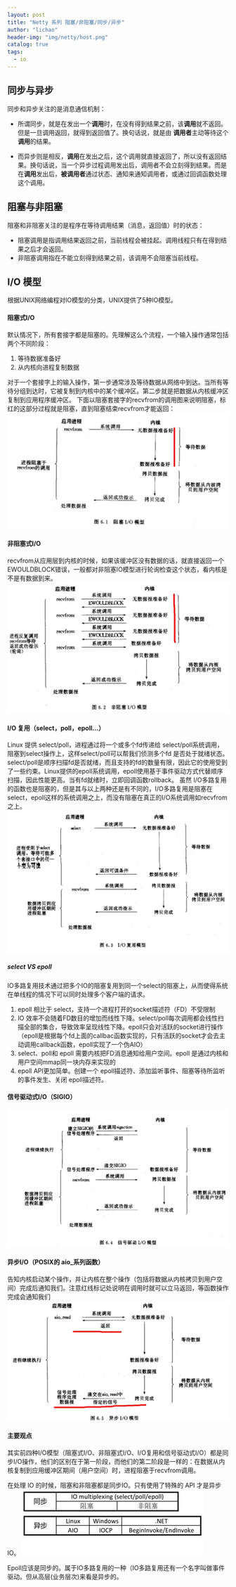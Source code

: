 ```yaml
---
layout: post
title: "Netty 系列 阻塞/非阻塞/同步/异步"
author: "lichao"
header-img: "img/netty/host.png"
catalog: true
tags:
  - io
---
```


## 同步与异步
同步和异步关注的是消息通信机制：

* 所谓同步，就是在发出一个**调用**时，在没有得到结果之前，该**调用**就不返回。但是一旦调用返回，就得到返回值了。换句话说，就是由 **调用者**主动等待这个**调用**的结果。

* 而异步则是相反，**调用**在发出之后，这个调用就直接返回了，所以没有返回结果。换句话说，当一个异步过程调用发出后，调用者不会立刻得到结果。而是在**调用**发出后，**被调用者**通过状态、通知来通知调用者，或通过回调函数处理这个调用。

## 阻塞与非阻塞
阻塞和非阻塞关注的是程序在等待调用结果（消息，返回值）时的状态：
* 阻塞调用是指调用结果返回之前，当前线程会被挂起。调用线程只有在得到结果之后才会返回。
* 非阻塞调用指在不能立刻得到结果之前，该调用不会阻塞当前线程。


## I/O 模型
根据UNIX网络编程对IO模型的分类，UNIX提供了5种IO模型。
#### 阻塞式I/O
默认情况下，所有套接字都是阻塞的。先理解这么个流程，一个输入操作通常包括两个不同阶段：
1. 等待数据准备好
2. 从内核向进程复制数据

对于一个套接字上的输入操作，第一步通常涉及等待数据从网络中到达。当所有等待分组到达时，它被复制到内核中的某个缓冲区。第二步就是把数据从内核缓冲区复制到应用程序缓冲区。 下面以阻塞套接字的recvfrom的调用图来说明阻塞，标红的这部分过程就是阻塞，直到阻塞结束recvfrom才能返回：
![netty](/img/netty/netty2.jpg)
#### 非阻塞式I/O
recvfrom从应用层到内核的时候，如果该缓冲区没有数据的话，就直接返回一个EWOULDBLOCK错误，一般都对非阻塞IO模型进行轮询检查这个状态，看内核是不是有数据到来。
![netty](/img/netty/netty3.jpg)

#### I/O 复用（select，poll，epoll...）
Linux 提供 select/poll，进程通过将一个或多个fd传递给 select/poll系统调用，阻塞到select操作上，这样select/poll可以帮我们侦测多个fd 是否处于就绪状态。select/poll是顺序扫描fd是否就绪，而且支持的fd的数量有限，因此它的使用受到了一些约束。Linux提供的epoll系统调用，epoll使用基于事件驱动方式代替顺序扫描，因此性能更高。当有fd就绪时，立即回调函数rollback。
虽然 I/O多路复用的函数也是阻塞的，但是其与以上两种还是有不同的，I/O多路复用是阻塞在select，epoll这样的系统调用之上，而没有阻塞在真正的I/O系统调用如recvfrom之上。
![netty](/img/netty/netty4.jpg)

##### select VS epoll
IO多路复用技术通过把多个IO的阻塞复用到同一个select的阻塞上，从而使得系统在单线程的情况下可以同时处理多个客户端的请求。
 1. epoll 相比于 select，支持一个进程打开的socket描述符（FD）不受限制
 2. IO 效率不会随着FD数目的增加而线性下降。select/poll每次调用都会线性扫描全部的集合，导致效率呈现线性下降。epoll只会对活跃的socket进行操作（epoll是根据每个fd上面的callbac函数实现的，只有活跃的socket才会去主动调用callback函数，epoll实现了一个伪AIO）
 3. select、poll和 epoll 需要内核把FD消息通知给用户空间。epoll 是通过内核和用户空间mmap同一块内存来实现的
 4. epoll API更加简单。创建一个 epoll描述符、添加监听事件、阻塞等待所监听的事件发生、关闭 epoll描述符。

#### 信号驱动式I/O（SIGIO）
![netty](/img/netty/netty5.jpg)

#### 异步I/O（POSIX的 aio_系列函数）
告知内核启动某个操作，并让内核在整个操作（包括将数据从内核拷贝到用户空间）完成后通知我们。注意红线标记处说明在调用时就可以立马返回，等函数操作完成会通知我们
![netty](/img/netty/netty6.jpg)



#### 主要观点
其实前四种I/O模型（阻塞式I/O、非阻塞式I/O、I/O复用和信号驱动式I/O）都是同步I/O操作，他们的区别在于第一阶段，而他们的第二阶段是一样的：在数据从内核复制到应用缓冲区期间（用户空间）时，进程阻塞于recvfrom调用。

在处理 IO 的时候，阻塞和非阻塞都是同步IO。只有使用了特殊的 API 才是异步 IO。
![netty](/img/netty/netty1.jpg)

Epoll应该是同步的。属于IO多路复用的一种（IO多路复用还有一个名字叫做事件驱动。但从高层(业务层次)来看是异步的。

